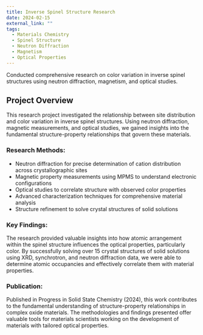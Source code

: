 ```yaml
---
title: Inverse Spinel Structure Research
date: 2024-02-15
external_link: ""
tags:
  - Materials Chemistry
  - Spinel Structure
  - Neutron Diffraction
  - Magnetism
  - Optical Properties
---
```


Conducted comprehensive research on color variation in inverse spinel structures using neutron diffraction, magnetism, and optical studies.

<!--more-->

## Project Overview

This research project investigated the relationship between site distribution and color variation in inverse spinel structures. Using neutron diffraction, magnetic measurements, and optical studies, we gained insights into the fundamental structure-property relationships that govern these materials.

### Research Methods:

- Neutron diffraction for precise determination of cation distribution across crystallographic sites
- Magnetic property measurements using MPMS to understand electronic configurations
- Optical studies to correlate structure with observed color properties
- Advanced characterization techniques for comprehensive material analysis
- Structure refinement to solve crystal structures of solid solutions

### Key Findings:

The research provided valuable insights into how atomic arrangement within the spinel structure influences the optical properties, particularly color. By successfully solving over 15 crystal structures of solid solutions using XRD, synchrotron, and neutron diffraction data, we were able to determine atomic occupancies and effectively correlate them with material properties.

### Publication:

Published in Progress in Solid State Chemistry (2024), this work contributes to the fundamental understanding of structure-property relationships in complex oxide materials. The methodologies and findings presented offer valuable tools for materials scientists working on the development of materials with tailored optical properties.